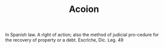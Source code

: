 ---
title: Acoion
letter: A
permalink: "/definitions/bld-acoion.html"
body: In Spanish law. A rlght of action; also the method of judicial pro-cedure for
  the recovery of property or a debt. Escrlche, Dic. Leg. 49
published_at: '2018-07-07'
source: Black's Law Dictionary 2nd Ed (1910)
layout: post
---